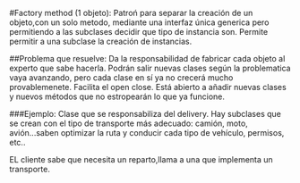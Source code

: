 #Factory method (1 objeto): Patroń para separar la creación de un objeto,con un solo metodo,  mediante una interfaz única generica pero permitiendo a las subclases decidir que tipo de instancia son. Permite permitir a una subclase la creación de instancias.

##Problema que resuelve: Da la responsabilidad de fabricar cada objeto al experto que sabe hacerla. Podrán salir nuevas clases según la problematica vaya avanzando, pero cada clase en sí ya no crecerá mucho provablemenete. Facilita el open close. Está abierto a añadir nuevas clases y nuevos métodos que no estropearán lo que ya funcione.

###Ejemplo: Clase que se responsabiliza del delivery. Hay subclases que se crean con el tipo de transporte más adecuado: camión, moto, avión...saben optimizar la ruta y conducir cada tipo de vehículo, permisos, etc..

EL cliente sabe que necesita un reparto,llama a una que implementa un transporte.
